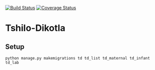 [![Build Status](https://travis-ci.org/botswana-harvard/tshilo-dikotla.svg?branch=develop)](https://travis-ci.org/botswana-harvard/tshilo-dikotla) [![Coverage Status](https://coveralls.io/repos/botswana-harvard/tshilo-dikotla/badge.svg?branch=develop&service=github)](https://coveralls.io/github/botswana-harvard/tshilo-dikotla?branch=develop)

# Tshilo-Dikotla


## Setup

    python manage.py makemigrations td td_list td_maternal td_infant td_lab 
